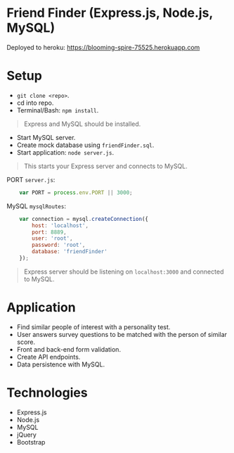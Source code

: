 # Friend Finder (Express.js, Node.js, MySQL)
Deployed to heroku: https://blooming-spire-75525.herokuapp.com

# Setup
- `git clone <repo>`.
- cd into repo.
- Terminal/Bash: `npm install`.
> Express and MySQL should be installed.
- Start MySQL server.
- Create mock database using `friendFinder.sql`.
- Start application: `node server.js`.
> This starts your Express server and connects to MySQL.

PORT `server.js`:

```javascript
    var PORT = process.env.PORT || 3000;
```

MySQL `mysqlRoutes`:

```javascript
    var connection = mysql.createConnection({
        host: 'localhost',
        port: 8889,
        user: 'root',
        password: 'root',
        database: 'friendFinder'
    });
```

> Express server should be listening on `localhost:3000` and connected to MySQL.

# Application
- Find similar people of interest with a personality test.
- User answers survey questions to be matched with the person of similar score.
- Front and back-end form validation.
- Create API endpoints.
- Data persistence with MySQL.

# Technologies
- Express.js
- Node.js
- MySQL
- jQuery
- Bootstrap
